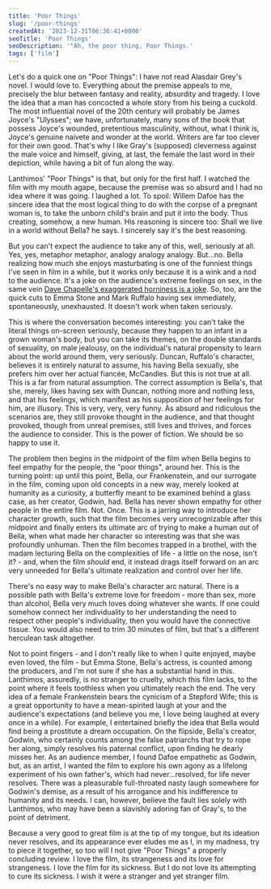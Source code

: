 ```yaml
---
title: 'Poor Things'
slug: '/poor-things'
createdAt: '2023-12-31T06:36:41+0000'
seoTitle: 'Poor Things'
seoDescription: '"Ah, the poor thing, Poor Things.'
tags: ['film']
---
```


Let's do a quick one on "Poor Things": I have not read Alasdair Grey's novel. I would love to. Everything about the premise appeals to me, precisely the blur between fantasy and reality, absurdity and tragedy. I love the idea that a man has concocted a whole story from his being a cuckold. The most influential novel of the 20th century will probably be James Joyce's "Ulysses"; we have, unfortunately, many sons of the book that possess Joyce's wounded, pretentious masculinity, without, what I think is, Joyce's genuine naivete and wonder at the world. Writers are far too clever for their own good. That's why I like Gray's (supposed) cleverness against the male voice and himself, giving, at last, the female the last word in their depiction, while having a bit of fun along the way.

Lanthimos' "Poor Things" is that, but only for the first half. I watched the film with my mouth agape, because the premise was so absurd and I had no idea where it was going. I laughed a lot. To spoil: Willem Dafoe has the sincere idea that the most logical thing to do with the corpse of a pregnant woman is, to take the unborn child's brain and put it into the body. Thus creating, somehow, a new human. His reasoning is sincere too: Shall we live in a world without Bella? he says. I sincerely say it's the best reasoning.

But you can't expect the audience to take any of this, well, seriously at all. Yes, yes, metaphor metaphor, analogy analogy analogy. But...no. Bella realizing how much she enjoys masturbating is one of the funniest things I've seen in film in a while, but it works only because it is a wink and a nod to the audience. It's a joke on the audience's extreme feelings on sex, in the same vein [Dave Chapelle's exaggerated horniness is a joke](https://www.youtube.com/watch?v=CXFF8Hm6XBo). So, too, are the quick cuts to Emma Stone and Mark Ruffalo having sex immediately, spontaneously, unexhausted. It doesn't work when taken seriously.

This is where the conversation becomes interesting: you can't take the literal things on-screen seriously, because they happen to an infant in a grown woman's body, but you can take its themes, on the double standards of sexuality, on male jealousy, on the individual's natural propensity to learn about the world around them, very seriously. Duncan, Ruffalo's character, believes it is entirely natural to assume, his having Bella sexually, she prefers him over her actual fiancée, McCandles. But this is not true at all. This is a far from natural assumption. The correct assumption is Bella's, that she, merely, likes having sex with Duncan, nothing more and nothing less, and that his feelings, which manifest as his supposition of her feelings for him, are illusory. This is very, very, very funny. As absurd and ridiculous the scenarios are, they still provoke thought in the audience, and that thought provoked, though from unreal premises, still lives and thrives, and forces the audience to consider. This is the power of fiction. We should be so happy to use it.

The problem then begins in the midpoint of the film when Bella begins to feel empathy for the people, the "poor things", around her. This is the turning point: up until this point, Bella, our Frankenstein, and our surrogate in the film, coming upon old concepts in a new way, merely looked at humanity as a curiosity, a butterfly meant to be examined behind a glass case, as her creator, Godwin, had. Bella has never shown empathy for other people in the entire film. Not. Once. This is a jarring way to introduce her character growth, such that the film becomes very unrecognizable after this midpoint and finally enters its ultimate arc of trying to make a human out of Bella, when what made her character so interesting was that she was profoundly unhuman. Then the film becomes trapped in a brothel, with the madam lecturing Bella on the complexities of life - a little on the nose, isn't it? - and, when the film *should* end, it instead drags itself forward on an arc very unneeded for Bella's ultimate realization and control over her life.

There's no easy way to make Bella's character arc natural. There is a possible path with Bella's extreme love for freedom - more than sex, more than alcohol, Bella very much loves doing whatever she wants. If one could somehow connect her individuality to her understanding the need to respect other people's individuality, then you would have the connective tissue. You would also need to trim 30 minutes of film, but that's a different herculean task altogether.

Not to point fingers - and I don't really like to when I quite enjoyed, maybe even loved, the film - but Emma Stone, Bella's actress, is counted among the producers, and I'm not sure if she has a substantial hand in this. Lanthimos, assuredly, is no stranger to cruelty, which this film lacks, to the point where it feels toothless when you ultimately reach the end. The very idea of a female Frankenstein bears the cynicism of a Stepford Wife; this is a great opportunity to have a mean-spirited laugh at your and the audience's expectations (and believe you me, I love being laughed at every once in a while). For example, I entertained briefly the idea that Bella would find being a prostitute a dream occupation. On the flipside, Bella's creator, Godwin, who certainly counts among the false patriarchs that try to rope her along, simply resolves his paternal conflict, upon finding he dearly misses her. As an audience member, I found Dafoe empathetic as Godwin, but, as an artist, I wanted the film to explore his own agony as a lifelong experiment of his own father's, which had never...resolved, for life never resolves. There was a pleasurable full-throated nasty laugh somewhere for Godwin's demise, as a result of his arrogance and his indifference to humanity and its needs. I can, however, believe the fault lies solely with Lanthimos, who may have been a slavishly adoring fan of Gray's, to the point of detriment.

Because a very good to great film is at the tip of my tongue, but its ideation never resolves, and its appearance ever eludes me as I, in my madness, try to piece it together, so too will I not give "Poor Things" a properly concluding review. I love the film, its strangeness and its love for strangeness. I love the film for its sickness. But I do not love its attempting to cure its sickness. I wish it were a stranger and yet stranger film.
